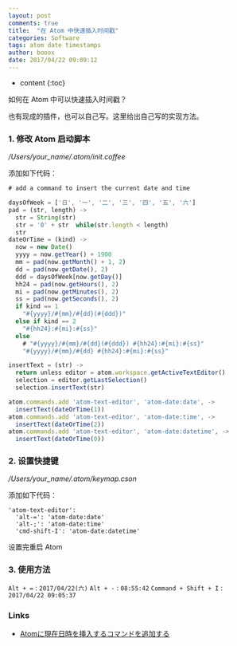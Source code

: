 ```yaml
---
layout: post
comments: true
title:  "在 Atom 中快速插入时间戳"
categories: Software
tags: atom date timestamps
author: booox
date: 2017/04/22 09:09:12
---
```


* content
{:toc}

如何在 Atom 中可以快速插入时间戳？



也有现成的插件，也可以自己写。这里给出自己写的实现方法。

### 1. 修改 Atom 启动脚本

*/Users/your_name/.atom/init.coffee*

添加如下代码：

```js
# add a command to insert the current date and time

daysOfWeek = ['日', '一', '二', '三', '四', '五', '六']
pad = (str, length) ->
  str = String(str)
  str = '0' + str  while(str.length < length)
  str
dateOrTime = (kind) ->
  now = new Date()
  yyyy = now.getYear() + 1900
  mm = pad(now.getMonth() + 1, 2)
  dd = pad(now.getDate(), 2)
  ddd = daysOfWeek[now.getDay()]
  hh24 = pad(now.getHours(), 2)
  mi = pad(now.getMinutes(), 2)
  ss = pad(now.getSeconds(), 2)
  if kind == 1
    "#{yyyy}/#{mm}/#{dd}(#{ddd})"
  else if kind == 2
    "#{hh24}:#{mi}:#{ss}"
  else
    # "#{yyyy}/#{mm}/#{dd}(#{ddd}) #{hh24}:#{mi}:#{ss}"
    "#{yyyy}/#{mm}/#{dd} #{hh24}:#{mi}:#{ss}"

insertText = (str) ->
  return unless editor = atom.workspace.getActiveTextEditor()
  selection = editor.getLastSelection()
  selection.insertText(str)

atom.commands.add 'atom-text-editor', 'atom-date:date', ->
  insertText(dateOrTime(1))
atom.commands.add 'atom-text-editor', 'atom-date:time', ->
  insertText(dateOrTime(2))
atom.commands.add 'atom-text-editor', 'atom-date:datetime', ->
  insertText(dateOrTime(0))

```

### 2. 设置快捷键

*/Users/your_name/.atom/keymap.cson*

添加如下代码：

```
'atom-text-editor':
  'alt-=': 'atom-date:date'
  'alt-;': 'atom-date:time'
  'cmd-shift-I': 'atom-date:datetime'
```

设置完重启 Atom

### 3. 使用方法

`Alt + =` : `2017/04/22(六)`
`Alt + -` : `08:55:42`
`Command + Shift + I` : `2017/04/22 09:05:37`



### Links

* [Atomに現在日時を挿入するコマンドを追加する](http://qiita.com/toruot/items/b26fde1a898bb52985e1)
